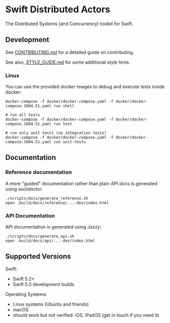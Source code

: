 
# Swift Distributed Actors

The Distributed Systems (and Concurrency) toolkit for Swift.

## Development

See [CONTRIBUTING.md](CONTRIBUTING.md) for a detailed guide on contributing.

See also, [STYLE_GUIDE.md](STYLE_GUIDE.md) for some additional style hints.

### Linux

You can use the provided docker images to debug and execute tests inside docker:

```
docker-compose -f docker/docker-compose.yaml -f docker/docker-compose.1604.51.yaml run shell
```

```
# run all tests
docker-compose -f docker/docker-compose.yaml -f docker/docker-compose.1604.51.yaml run test

# run only unit tests (no integration tests)
docker-compose -f docker/docker-compose.yaml -f docker/docker-compose.1604.51.yaml run unit-tests
```

## Documentation

### Reference documentation

A more "guided" documentation rather than plain API docs is generated using asciidoctor.

```
./scripts/docs/generate_reference.sh
open .build/docs/reference/...-dev/index.html
```

### API Documentation

API documentation is generated using Jazzy:

```
./scripts/docs/generate_api.sh
open .build/docs/api/...-dev/index.html
```

## Supported Versions

Swift: 

- Swift 5.2+
- Swift 5.3 development builds

Operating Systems:

- Linux systems (Ubuntu and friends)
- macOS
- should work but not verified: iOS, iPadOS (get in touch if you need it)


